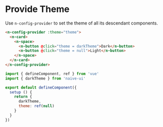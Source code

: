 # Provide Theme

Use `n-config-provider` to set the theme of all its descendant components.

```html
<n-config-provider :theme="theme">
  <n-card>
    <n-space>
      <n-button @click="theme = darkTheme">Dark</n-button>
      <n-button @click="theme = null">Light</n-button>
    </n-space>
  </n-card>
</n-config-provider>
```

```js
import { defineComponent, ref } from 'vue'
import { darkTheme } from 'naive-ui'

export default defineComponent({
  setup () {
    return {
      darkTheme,
      theme: ref(null)
    }
  }
})
```
